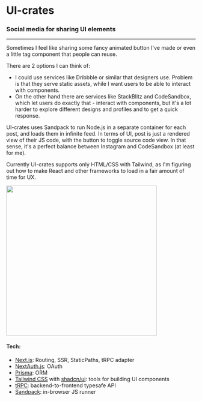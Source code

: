 # UI-crates
### Social media for sharing UI elements
---
Sometimes I feel like sharing some fancy animated button I've made or even a little tag component that people can reuse. 

There are 2 options I can think of:
- I could use services like Dribbble or similar that designers use. Problem is that they serve static assets, while I want users to be able to interact with components.
- On the other hand there are services like StackBlitz and CodeSandbox, which let users do exactly that - interact with components, but it's a lot harder to explore different designs and profiles and to get a quick response.

UI-crates uses Sandpack to run Node.js in a separate container for each post, and loads them in infinite feed. In terms of UI, post is just a rendered view of their JS code, with the button to toggle source code view. In that sense, it's a perfect balance between Instagram and CodeSandbox (at least for me).

Currently UI-crates supports only HTML/CSS with Tailwind, as I'm figuring out how to make React and other frameworks to load in a fair amount of time for UX.

<img src="https://github.com/kshyr/ui-crates/assets/60661103/050d3af4-c1ab-4094-b9ac-29fd14199dbd" style="width:400px;height:400px;"/>

#### Tech:
- [Next.js](https://nextjs.org): Routing, SSR, StaticPaths, tRPC adapter
- [NextAuth.js](https://next-auth.js.org): OAuth
- [Prisma](https://prisma.io): ORM
- [Tailwind CSS](https://tailwindcss.com) with [shadcn/ui](https://github.com/shadcn/ui): tools for building UI components
- [tRPC](https://trpc.io): backend-to-frontend typesafe API
- [Sandpack](https://sandpack.codesandbox.io/): in-browser JS runner
